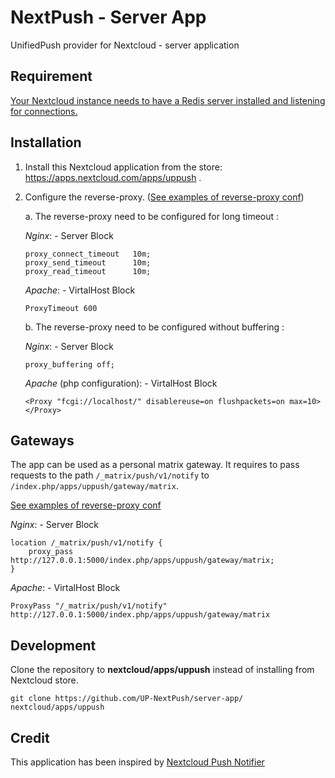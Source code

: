 # NextPush - Server App

UnifiedPush provider for Nextcloud - server application 

## Requirement

[Your Nextcloud instance needs to have a Redis server installed and listening for connections.](https://docs.nextcloud.com/server/latest/admin_manual/configuration_server/caching_configuration.html)

## Installation

1. Install this Nextcloud application from the store: https://apps.nextcloud.com/apps/uppush .

2. Configure the reverse-proxy. ([See examples of reverse-proxy conf](reverse_proxy_examples))

    a. The reverse-proxy need to be configured for long timeout :

    _Nginx_: - Server Block
    ```
    proxy_connect_timeout   10m;
    proxy_send_timeout      10m;
    proxy_read_timeout      10m;
    ```

    _Apache_: - VirtalHost Block
    ```
    ProxyTimeout 600
    ```

    b. The reverse-proxy need to be configured without buffering :

    _Nginx_: - Server Block
    ```
    proxy_buffering off;
    ```

    _Apache_ (php configuration): - VirtalHost Block
    ```
    <Proxy "fcgi://localhost/" disablereuse=on flushpackets=on max=10>
    </Proxy>
    ```

## Gateways

The app can be used as a personal matrix gateway. It requires to pass requests to the path `/_matrix/push/v1/notify` to `/index.php/apps/uppush/gateway/matrix`.

[See examples of reverse-proxy conf](reverse_proxy_examples)

_Nginx_: - Server Block
```
location /_matrix/push/v1/notify {
    proxy_pass http://127.0.0.1:5000/index.php/apps/uppush/gateway/matrix;
}
```

_Apache_: - VirtalHost Block
```
ProxyPass "/_matrix/push/v1/notify" http://127.0.0.1:5000/index.php/apps/uppush/gateway/matrix
```

## Development

Clone the repository to __nextcloud/apps/uppush__ instead of installing from Nextcloud store.

```
git clone https://github.com/UP-NextPush/server-app/ nextcloud/apps/uppush
```

## Credit

This application has been inspired by [Nextcloud Push Notifier](https://gitlab.com/Nextcloud-Push/direct-push-proxy-v2)
